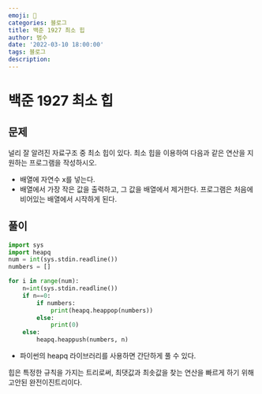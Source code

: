 ```yaml
---
emoji: 🏃
categories: 블로그
title: 백준 1927 최소 힙
author: 범수
date: '2022-03-10 18:00:00'
tags: 블로그
description:
---
```

<!-- 
튜토리얼, 하우 투 가이드, 설명 ,레퍼런스 
https://documentation.divio.com/tutorials/
-->

# 백준 1927 최소 힙

## 문제 

널리 잘 알려진 자료구조 중 최소 힙이 있다. 최소 힙을 이용하여 다음과 같은 연산을 지원하는 프로그램을 작성하시오.

* 배열에 자연수 x를 넣는다.
* 배열에서 가장 작은 값을 출력하고, 그 값을 배열에서 제거한다.
프로그램은 처음에 비어있는 배열에서 시작하게 된다.

## 풀이

```python
import sys
import heapq
num = int(sys.stdin.readline())
numbers = []

for i in range(num):
    n=int(sys.stdin.readline())
    if n==0:
        if numbers:
            print(heapq.heappop(numbers))
        else:
            print(0)
    else:
        heapq.heappush(numbers, n)
```

* 파이썬의 heapq 라이브러리를 사용하면 간단하게 풀 수 있다.

힙은 특정한 규칙을 가지는 트리로써, 최댓값과 최솟값을 찾는 연산을 빠르게 하기 위해 고안된 완전이진트리이다.